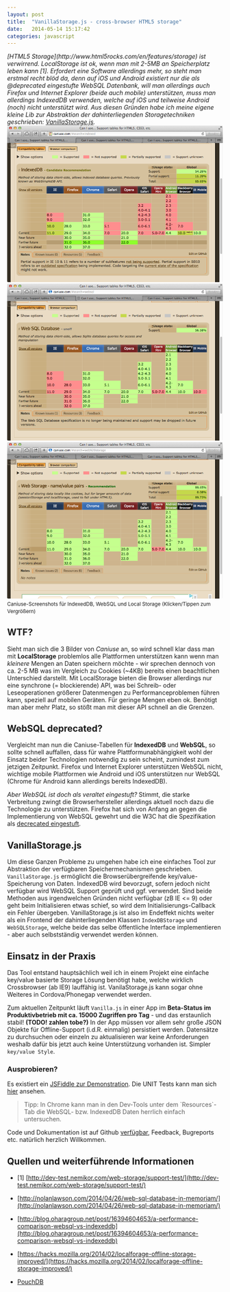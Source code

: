 ```yaml
---
layout: post
title:  "VanillaStorage.js - cross-browser HTML5 storage"
date:   2014-05-14 15:17:42
categories: javascript
---
```


<em>
[HTML5 Storage](http://www.html5rocks.com/en/features/storage) ist verwirrend.
LocalStorage ist ok, wenn man mit 2-5MB an Speicherplatz leben kann [1]. Erfordert eine Software allerdings mehr, so steht man erstmal recht blöd da, denn auf iOS und Android existiert nur die als @deprecated eingestufte WebSQL Datenbank, will man allerdings auch Firefox und Internet Explorer
(beide auch mobile) unterstützen, muss man allerdings IndexedDB verwenden, welche auf iOS und teilweise Android (noch) nicht unterstützt wird. Aus diesen Gründen habe ich meine eigene kleine Lib zur Abstraktion der dahinterliegenden Storagetechniken geschrieben: <a href="https://github.com/mwager/VanillaStorage" target="_blank" >VanillaStorage.js</a>.
</em>

<div class="fancy-images-in-grid pure-g">
    <div class="pure-u-1-3">
        <a href="/images/vanilla/caniuse-idb.png" class="fancybox" rel="caniuse-images" title="IndexedDB">
            <img src="/images/vanilla/caniuse-idb.png">
        </a>
    </div>
    <div class="pure-u-1-3">
         <a href="/images/vanilla/caniuse-websql.png" class="fancybox" rel="caniuse-images" title="WebSQL">
            <img src="/images/vanilla/caniuse-websql.png">
        </a>
    </div>
    <div class="pure-u-1-3">
         <a href="/images/vanilla/caniuse-local-storage.png" class="fancybox" rel="caniuse-images" title="LocalStorage">
            <img src="/images/vanilla/caniuse-local-storage.png">
        </a>
    </div>
</div>
<small>Caniuse-Screenshots für IndexedDB, WebSQL und Local Storage (Klicken/Tippen zum Vergrößern)</small>


## WTF? ##

Sieht man sich die 3 Bilder von _Caniuse_ an, so wird schnell klar dass man mit __LocalStorage__ problemlos alle Plattformen unterstützen kann wenn man _kleinere_ Mengen an Daten speichern möchte - wir sprechen dennoch von ca. 2-5 MB was im Vergleich zu Cookies (~4KB) bereits einen beachtlichen Unterschied darstellt. Mit LocalStorage bieten die Browser allerdings nur eine synchrone (= blockierende) API, was bei Schreib- oder Leseoperationen größerer Datenmengen zu Performanceproblemen führen kann, speziell auf mobilen Geräten. Für geringe Mengen eben ok. Benötigt man aber mehr Platz, so stößt man mit dieser API schnell an die Grenzen.


## WebSQL deprecated? ##

Vergleicht man nun die Caniuse-Tabellen für __IndexedDB__ und __WebSQL__, so sollte schnell auffallen, dass für wahre Plattformunabhängigkeit wohl der Einsatz beider Technologien notwendig zu sein scheint, zumindest zum jetzigen Zeitpunkt. Firefox und Internet Explorer unterstützen WebSQL nicht, wichtige mobile Plattformen wie Android und iOS unterstützen nur WebSQL (Chrome für Android kann allerdings bereits IndexedDB).

_Aber WebSQL ist doch als veraltet eingestuft?_ Stimmt, die starke Verbreitung zwingt die Browserhersteller allerdings aktuell noch dazu die Technologie zu unterstützen. Firefox hat sich von Anfang an gegen die Implementierung von WebSQL gewehrt und die W3C hat die Spezifikation als [decrecated eingestuft](http://www.w3.org/TR/webdatabase/).


## VanillaStorage.js ##

Um diese Ganzen Probleme zu umgehen habe ich eine einfaches Tool zur Abstraktion der verfügbaren Speichermechanismen geschrieben. `VanillaStorage.js` ermöglicht die Browserübergreifende key/value-Speicherung von Daten. IndexedDB wird bevorzugt, sofern jedoch nicht verfügbar wird WebSQL Support geprüft und ggf. verwendet. Sind beide Methoden aus irgendwelchen Gründen nicht verfügbar (zB IE <= 9) oder geht beim Initialisieren etwas schief, so wird dem Initialisierungs-Callback ein Fehler übergeben. VanillaStorage.js ist also im Endeffekt nichts weiter als ein Frontend der dahinterliegenden Klassen `IndexDBStorage` und `WebSQLStorage`, welche beide das selbe öffentliche Interface implementieren - aber auch selbstständig verwendet werden können.


## Einsatz in der Praxis ##

Das Tool entstand hauptsächlich weil ich in einem Projekt eine einfache key/value basierte Storage Lösung benötigt habe, welche wirklich Crossbrowser (ab IE9) lauffähig ist. VanilaStorage.js kann sogar ohne Weiteres in Cordova/Phonegap verwendet werden.

Zum aktuellen Zeitpunkt läuft `Vanilla.js` in einer App im __Beta-Status im Produktivbetrieb mit ca. 15000 Zugriffen pro Tag__ - und das erstaunlich stabil! __(TODO! zahlen tobe?)__ In der App müssen vor allem sehr große JSON Objekte für Offline-Support (i.d.R. einmalig) persistiert werden. Datensätze zu durchsuchen oder einzeln zu aktualisieren war keine Anforderungen weshalb dafür bis jetzt auch keine Unterstützung vorhanden ist. Simpler `key/value Style`.


### Ausprobieren? ###

Es existiert ein [JSFiddle zur Demonstration](http://jsfiddle.net/G8h2V/10/). Die UNIT Tests kann man sich <a href="http://mwager.github.io/VanillaStorage/test/">hier</a> ansehen.

<blockquote>
Tipp: In Chrome kann man in den Dev-Tools unter dem `Resources`-Tab die WebSQL- bzw. IndexedDB Daten herrlich einfach untersuchen.
</blockquote>

Code und Dokumentation ist auf Github [verfügbar](https://github.com/mwager/VanillaStorage), Feedback, Bugreports etc. natürlich herzlich Willkommen.



## Quellen und weiterführende Informationen ##

* [1] [http://dev-test.nemikor.com/web-storage/support-test/](http://dev-test.nemikor.com/web-storage/support-test/)
* [http://nolanlawson.com/2014/04/26/web-sql-database-in-memoriam/](http://nolanlawson.com/2014/04/26/web-sql-database-in-memoriam/)
* [http://blog.oharagroup.net/post/16394604653/a-performance-comparison-websql-vs-indexeddb](http://blog.oharagroup.net/post/16394604653/a-performance-comparison-websql-vs-indexeddb)

* [https://hacks.mozilla.org/2014/02/localforage-offline-storage-improved/](https://hacks.mozilla.org/2014/02/localforage-offline-storage-improved/)
* [PouchDB](http://pouchdb.com/)
